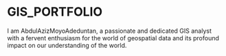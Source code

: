 # GIS_PORTFOLIO
I am AbdulAzizMoyoAdeduntan, a passionate and dedicated GIS analyst with a fervent enthusiasm for the world of geospatial data and its profound impact on our understanding of the world. 
